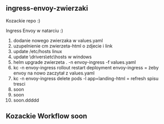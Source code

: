 ## ingress-envoy-zwierzaki
Kozackie repo :) 

Ingress Envoy w natarciu :)

1. dodanie nowego zwierzaka w values.yaml
2. uzupelnienie cm zwierzeta-html o zdjecie i link
3. update /etc/hosts linux
4. update \drivers\etc\hosts w windows
4. helm upgrade zwierzeta . -n envoy-ingress -f values.yaml
5. kc -n envoy-ingress rollout restart deployment envoy-ingress = żeby envoy na nowo zaczytał z values.yaml
6. kc -n envoy-ingress delete pods -l app=landing-html = refresh spisu tresci
7. soon
8. soon
9. soon.ddddd

## Kozackie Workflow soon